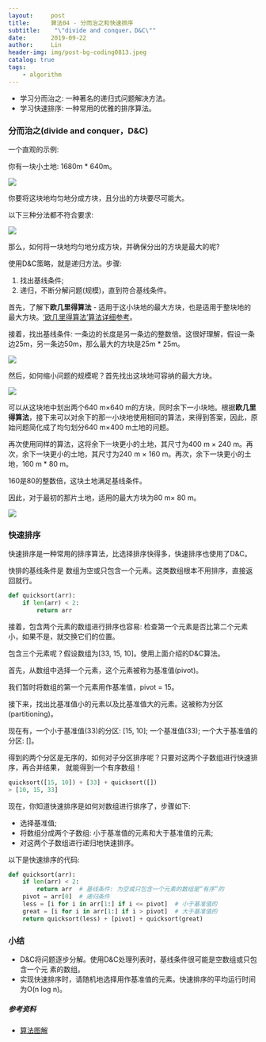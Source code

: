 ```yaml
---
layout:     post
title:      算法04 - 分而治之和快速排序
subtitle:    "\"divide and conquer，D&C\""
date:       2019-09-22
author:     Lin
header-img: img/post-bg-coding0813.jpeg
catalog: true
tags:
    - algorithm
---
```


* 学习分而治之: 一种著名的递归式问题解决方法。
* 学习快速排序: 一种常用的优雅的排序算法。

### 分而治之(divide and conquer，D&C)

一个直观的示例: 

你有一块小土地: 1680m * 640m。

![](https://i.loli.net/2019/09/22/qwhWJ2uL15xjyld.jpg)

你要将这块地均匀地分成方块，且分出的方块要尽可能大。

以下三种分法都不符合要求: 

![](https://i.loli.net/2019/09/22/SZrjQCmBtdgsI6J.jpg)

那么，如何将一块地均匀地分成方块，并确保分出的方块是最大的呢?

使用D&C策略，就是递归方法。步骤:

1. 找出基线条件;
2. 递归，不断分解问题(规模)，直到符合基线条件。

首先，了解下**欧几里得算法** - 适用于这小块地的最大方块，也是适用于整块地的最大方块。[‘欧几里得算法’算法详细参考](https://www.khanacademy.org/computing/computer-science/cryptography/modarithmetic/a/the-euclidean-algorithm)。

接着，找出基线条件: 一条边的长度是另一条边的整数倍。这很好理解，假设一条边25m，另一条边50m，那么最大的方块是25m * 25m。

![](https://i.loli.net/2019/09/22/d14uHBTwjoC6PyE.jpg)

然后，如何缩小问题的规模呢？首先找出这块地可容纳的最大方块。

![](https://i.loli.net/2019/09/22/xgnSWlNGd3rPIsF.jpg)

可以从这块地中划出两个640 m×640 m的方块，同时余下一小块地。根据**欧几里得算法**，接下来可以对余下的那一小块地使用相同的算法，来得到答案，因此，原始问题简化成了均匀划分640 m×400 m土地的问题。

再次使用同样的算法，这将余下一块更小的土地，其尺寸为400 m × 240 m。再次，余下一块更小的土地，其尺寸为240 m × 160 m。再次，余下一块更小的土地，160 m * 80 m。

160是80的整数倍，这块土地满足基线条件。

因此，对于最初的那片土地，适用的最大方块为80 m× 80 m。

![](https://i.loli.net/2019/09/22/ERozjMupfkOr6C3.jpg)


### 快速排序

快速排序是一种常用的排序算法，比选择排序快得多，快速排序也使用了D&C。

快排的基线条件是 数组为空或只包含一个元素。这类数组根本不用排序，直接返回就行。

```python
def quicksort(arr):
    if len(arr) < 2:
        return arr
```

接着，包含两个元素的数组进行排序也容易: 检查第一个元素是否比第二个元素小，如果不是，就交换它们的位置。

包含三个元素呢？假设数组为[33, 15, 10]。使用上面介绍的D&C算法。

首先，从数组中选择一个元素，这个元素被称为基准值(pivot)。

我们暂时将数组的第一个元素用作基准值，pivot = 15。

接下来，找出比基准值小的元素以及比基准值大的元素。这被称为分区(partitioning)。

现在有，一个小于基准值(33)的分区: [15, 10]; 一个基准值(33); 一个大于基准值的分区: []。

得到的两个分区是无序的，如何对子分区排序呢？只要对这两个子数组进行快速排序，再合并结果， 就能得到一个有序数组！

```python
quicksort([15, 10]) + [33] + quicksort([])
> [10, 15, 33]
```

现在，你知道快速排序是如何对数组进行排序了，步骤如下:

* 选择基准值;
* 将数组分成两个子数组: 小于基准值的元素和大于基准值的元素;
* 对这两个子数组进行递归地快速排序。

以下是快速排序的代码:

```python
def quicksort(arr):
    if len(arr) < 2:
        return arr  # 基线条件: 为空或只包含一个元素的数组是“有序”的
    pivot = arr[0]  # 递归条件
    less = [i for i in arr[1:] if i <= pivot]  # 小于基准值的
    great = [i for i in arr[1:] if i > pivot]  # 大于基准值的
    return quicksort(less) + [pivot] + quicksort(great)
```

### 小结

* D&C将问题逐步分解。使用D&C处理列表时，基线条件很可能是空数组或只包含一个元 素的数组。
* 实现快速排序时，请随机地选择用作基准值的元素。快速排序的平均运行时间为O(n log n)。

##### 参考资料

* [算法图解](https://item.jd.com/12148832.html)
